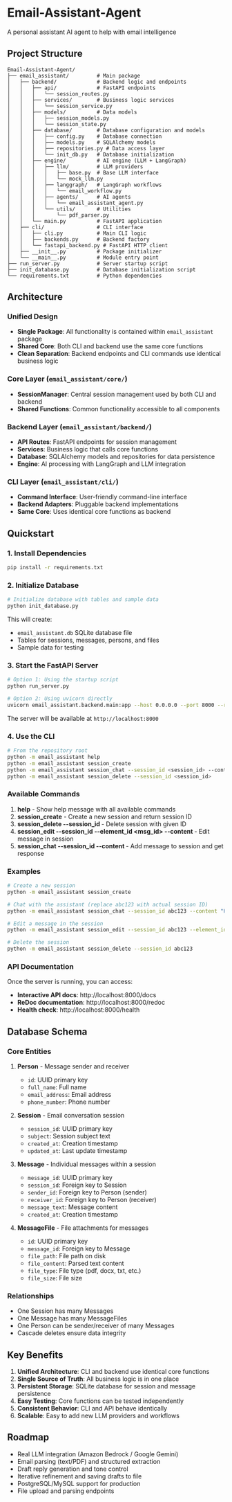 # Email-Assistant-Agent
A personal assistant AI agent to help with email intelligence

## Project Structure

```
Email-Assistant-Agent/
├── email_assistant/         # Main package
│   ├── backend/             # Backend logic and endpoints
│   │   ├── api/             # FastAPI endpoints
│   │   │   └── session_routes.py
│   │   ├── services/        # Business logic services
│   │   │   └── session_service.py
│   │   ├── models/          # Data models
│   │   │   ├── session_models.py
│   │   │   └── session_state.py
│   │   ├── database/        # Database configuration and models
│   │   │   ├── config.py    # Database connection
│   │   │   ├── models.py    # SQLAlchemy models
│   │   │   ├── repositories.py # Data access layer
│   │   │   └── init_db.py   # Database initialization
│   │   ├── engine/          # AI engine (LLM + LangGraph)
│   │   │   ├── llm/         # LLM providers
│   │   │   │   ├── base.py  # Base LLM interface
│   │   │   │   └── mock_llm.py
│   │   │   ├── langgraph/   # LangGraph workflows
│   │   │   │   └── email_workflow.py
│   │   │   ├── agents/      # AI agents
│   │   │   │   └── email_assistant_agent.py
│   │   │   └── utils/       # Utilities 
│   │   │       └── pdf_parser.py 
│   │   └── main.py          # FastAPI application
│   ├── cli/                 # CLI interface
│   │   ├── cli.py           # Main CLI logic
│   │   ├── backends.py      # Backend factory
│   │   └── fastapi_backend.py # FastAPI HTTP client
│   ├── __init__.py          # Package initializer
│   └── __main__.py          # Module entry point
├── run_server.py            # Server startup script
├── init_database.py         # Database initialization script
└── requirements.txt         # Python dependencies
```

## Architecture

### **Unified Design**
- **Single Package**: All functionality is contained within `email_assistant` package
- **Shared Core**: Both CLI and backend use the same core functions
- **Clean Separation**: Backend endpoints and CLI commands use identical business logic

### **Core Layer** (`email_assistant/core/`)
- **SessionManager**: Central session management used by both CLI and backend
- **Shared Functions**: Common functionality accessible to all components

### **Backend Layer** (`email_assistant/backend/`)
- **API Routes**: FastAPI endpoints for session management
- **Services**: Business logic that calls core functions
- **Database**: SQLAlchemy models and repositories for data persistence
- **Engine**: AI processing with LangGraph and LLM integration

### **CLI Layer** (`email_assistant/cli/`)
- **Command Interface**: User-friendly command-line interface
- **Backend Adapters**: Pluggable backend implementations
- **Same Core**: Uses identical core functions as backend

## Quickstart

### 1. Install Dependencies

```bash
pip install -r requirements.txt
```

### 2. Initialize Database

```bash
# Initialize database with tables and sample data
python init_database.py
```

This will create:
- `email_assistant.db` SQLite database file
- Tables for sessions, messages, persons, and files
- Sample data for testing

### 3. Start the FastAPI Server

```bash
# Option 1: Using the startup script
python run_server.py

# Option 2: Using uvicorn directly
uvicorn email_assistant.backend.main:app --host 0.0.0.0 --port 8000 --reload
```

The server will be available at `http://localhost:8000`

### 4. Use the CLI

```bash
# From the repository root
python -m email_assistant help
python -m email_assistant session_create
python -m email_assistant session_chat --session_id <session_id> --content "Hello, how are you?"
python -m email_assistant session_delete --session_id <session_id>
```

### Available Commands

1. **help** - Show help message with all available commands
2. **session_create** - Create a new session and return session ID
3. **session_delete --session_id <id>** - Delete session with given ID
4. **session_edit --session_id <id> --element_id <msg_id> --content <content>** - Edit message in session
5. **session_chat --session_id <id> --content <content>** - Add message to session and get response

### Examples

```bash
# Create a new session
python -m email_assistant session_create

# Chat with the assistant (replace abc123 with actual session ID)
python -m email_assistant session_chat --session_id abc123 --content "Hello, can you help me draft an email?"

# Edit a message in the session
python -m email_assistant session_edit --session_id abc123 --element_id 1 --content "Updated message content"

# Delete the session
python -m email_assistant session_delete --session_id abc123
```

### API Documentation

Once the server is running, you can access:
- **Interactive API docs**: http://localhost:8000/docs
- **ReDoc documentation**: http://localhost:8000/redoc
- **Health check**: http://localhost:8000/health

## Database Schema

### **Core Entities**

1. **Person** - Message sender and receiver
   - `id`: UUID primary key
   - `full_name`: Full name
   - `email_address`: Email address
   - `phone_number`: Phone number

2. **Session** - Email conversation session
   - `session_id`: UUID primary key
   - `subject`: Session subject text
   - `created_at`: Creation timestamp
   - `updated_at`: Last update timestamp

3. **Message** - Individual messages within a session
   - `message_id`: UUID primary key
   - `session_id`: Foreign key to Session
   - `sender_id`: Foreign key to Person (sender)
   - `receiver_id`: Foreign key to Person (receiver)
   - `message_text`: Message content
   - `created_at`: Creation timestamp

4. **MessageFile** - File attachments for messages
   - `id`: UUID primary key
   - `message_id`: Foreign key to Message
   - `file_path`: File path on disk
   - `file_content`: Parsed text content
   - `file_type`: File type (pdf, docx, txt, etc.)
   - `file_size`: File size

### **Relationships**
- One Session has many Messages
- One Message has many MessageFiles
- One Person can be sender/receiver of many Messages
- Cascade deletes ensure data integrity

## Key Benefits

1. **Unified Architecture**: CLI and backend use identical core functions
2. **Single Source of Truth**: All business logic is in one place
3. **Persistent Storage**: SQLite database for session and message persistence
4. **Easy Testing**: Core functions can be tested independently
5. **Consistent Behavior**: CLI and API behave identically
6. **Scalable**: Easy to add new LLM providers and workflows

## Roadmap

- Real LLM integration (Amazon Bedrock / Google Gemini)
- Email parsing (text/PDF) and structured extraction
- Draft reply generation and tone control
- Iterative refinement and saving drafts to file
- PostgreSQL/MySQL support for production
- File upload and parsing endpoints

